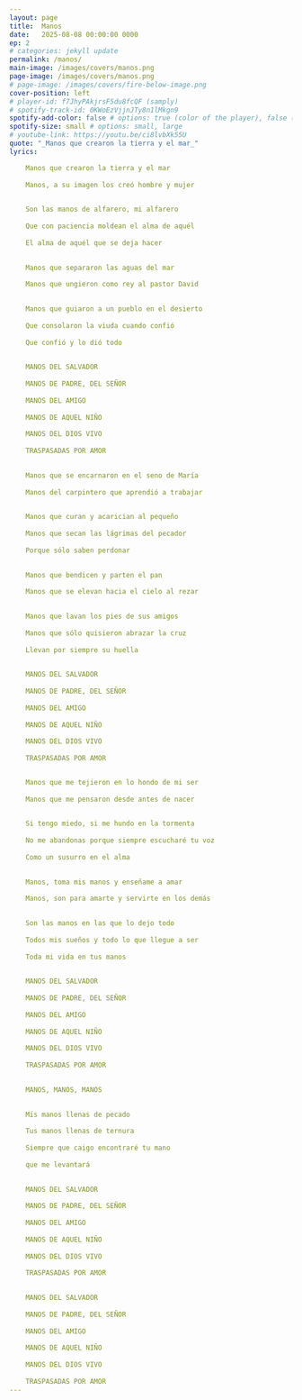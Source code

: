 ```yaml
---
layout: page
title:  Manos
date:   2025-08-08 00:00:00 0000
ep: 2
# categories: jekyll update
permalink: /manos/
main-image: /images/covers/manos.png
page-image: /images/covers/manos.png
# page-image: /images/covers/fire-below-image.png
cover-position: left
# player-id: f7JhyPAkjrsF5du8fcQF (samply)
# spotify-track-id: 0KWoEzVjjnJTy8n1lMkgn9
spotify-add-color: false # options: true (color of the player), false (greyish)
spotify-size: small # options: small, large
# youtube-link: https://youtu.be/ci8lvbXk55U
quote: "_Manos que crearon la tierra y el mar_"
lyrics:

    Manos que crearon la tierra y el mar 
    
    Manos, a su imagen los creó hombre y mujer

    
    Son las manos de alfarero, mi alfarero
    
    Que con paciencia moldean el alma de aquél
    
    El alma de aquél que se deja hacer

    
    Manos que separaron las aguas del mar 
    
    Manos que ungieron como rey al pastor David

    
    Manos que guiaron a un pueblo en el desierto
    
    Que consolaron la viuda cuando confió
    
    Que confió y lo dió todo

    
    MANOS DEL SALVADOR
    
    MANOS DE PADRE, DEL SEÑOR
    
    MANOS DEL AMIGO
    
    MANOS DE AQUEL NIÑO 
    
    MANOS DEL DIOS VIVO 
    
    TRASPASADAS POR AMOR

    
    Manos que se encarnaron en el seno de María 
    
    Manos del carpintero que aprendió a trabajar

    
    Manos que curan y acarician al pequeño
    
    Manos que secan las lágrimas del pecador
    
    Porque sólo saben perdonar

    
    Manos que bendicen y parten el pan 
    
    Manos que se elevan hacia el cielo al rezar

    
    Manos que lavan los pies de sus amigos
    
    Manos que sólo quisieron abrazar la cruz
    
    Llevan por siempre su huella

    
    MANOS DEL SALVADOR
    
    MANOS DE PADRE, DEL SEÑOR
    
    MANOS DEL AMIGO
    
    MANOS DE AQUEL NIÑO 
    
    MANOS DEL DIOS VIVO 
    
    TRASPASADAS POR AMOR


    Manos que me tejieron en lo hondo de mi ser 
    
    Manos que me pensaron desde antes de nacer

    
    Si tengo miedo, si me hundo en la tormenta
    
    No me abandonas porque siempre escucharé tu voz
    
    Como un susurro en el alma

    
    Manos, toma mis manos y enseñame a amar 
    
    Manos, son para amarte y servirte en los demás

    
    Son las manos en las que lo dejo todo
    
    Todos mis sueños y todo lo que llegue a ser
    
    Toda mi vida en tus manos

    
    MANOS DEL SALVADOR
    
    MANOS DE PADRE, DEL SEÑOR
    
    MANOS DEL AMIGO
    
    MANOS DE AQUEL NIÑO 
    
    MANOS DEL DIOS VIVO 
    
    TRASPASADAS POR AMOR   

    
    MANOS, MANOS, MANOS

    
    Mis manos llenas de pecado
    
    Tus manos llenas de ternura
    
    Siempre que caigo encontraré tu mano
    
    que me levantará

    
    MANOS DEL SALVADOR
    
    MANOS DE PADRE, DEL SEÑOR
    
    MANOS DEL AMIGO
    
    MANOS DE AQUEL NIÑO 
    
    MANOS DEL DIOS VIVO 
    
    TRASPASADAS POR AMOR

    
    MANOS DEL SALVADOR
    
    MANOS DE PADRE, DEL SEÑOR
    
    MANOS DEL AMIGO
    
    MANOS DE AQUEL NIÑO 
    
    MANOS DEL DIOS VIVO 
    
    TRASPASADAS POR AMOR
---
```


